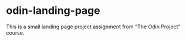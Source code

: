 # odin-landing-page
This is a small landing page project assignment from "The Odin Project" course.
